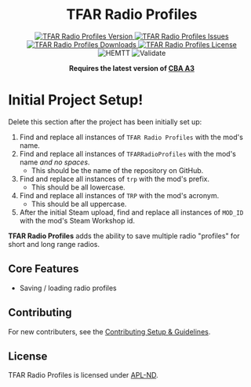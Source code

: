 <!-- If you want to make changes to this README, you need to also modify the README.md in the docs folder as well -->

<h1 align="center">TFAR Radio Profiles</h1>
<p align="center">
    <a href="https://github.com/DartsArmaMods/TFARRadioProfiles/releases/latest">
        <img src="https://img.shields.io/badge/Version-0.0.0-blue?style=flat-square" alt="TFAR Radio Profiles Version">
    </a>
    <a href="https://github.com/DartsArmaMods/TFARRadioProfiles/issues">
        <img src="https://img.shields.io/github/issues-raw/DartsArmaMods/TFARRadioProfiles.svg?style=flat-square&label=Issues" alt="TFAR Radio Profiles Issues">
    </a>
    <a href="https://steamcommunity.com/sharedfiles/filedetails/?id=MOD_ID">
        <img src="https://img.shields.io/steam/downloads/MOD_ID.svg?style=flat-square&label=Downloads" alt="TFAR Radio Profiles Downloads">
    </a>
    <a href="https://github.com/DartsArmaMods/TFARRadioProfiles/blob/master/LICENSE">
        <img src="https://img.shields.io/badge/License-APL ND-red?style=flat-square" alt="TFAR Radio Profiles License">
    </a>
    <br>
    <img src="https://img.shields.io/github/actions/workflow/status/DartsArmaMods/TFARRadioProfiles/hemtt.yml?style=flat-square&label=HEMTT" alt="HEMTT">
    <img src="https://img.shields.io/github/actions/workflow/status/DartsArmaMods/TFARRadioProfiles/arma.yml?style=flat-square&label=Validate" alt="Validate">
</p>

<p align="center">
    <b>Requires the latest version of <a href="https://github.com/CBATeam/CBA_A3/releases/latest">CBA A3</a></b>
</p>

# Initial Project Setup!
Delete this section after the project has been initially set up:
1. Find and replace all instances of `TFAR Radio Profiles` with the mod's name.
2. Find and replace all instances of `TFARRadioProfiles` with the mod's name *and no spaces*.
   - This should be the name of the repository on GitHub.
3. Find and replace all instances of `trp` with the mod's prefix.
   - This should be all lowercase.
4. Find and replace all instances of `TRP` with the mod's acronym.
   - This should be all uppercase.
5. After the initial Steam upload, find and replace all instances of `MOD_ID` with the mod's Steam Workshop id.

**TFAR Radio Profiles** adds the ability to save multiple radio "profiles" for short and long range radios.

## Core Features
- Saving / loading radio profiles

## Contributing
For new contributers, see the [Contributing Setup & Guidelines](./.github/CONTRIBUTING.md).

## License
TFAR Radio Profiles is licensed under [APL-ND](./LICENSE.md).